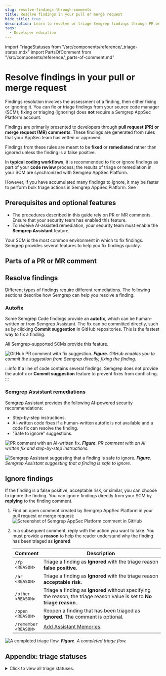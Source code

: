 ```yaml
---
slug: resolve-findings-through-comments
title: Resolve findings in your pull or merge request
hide_title: true
description: Learn to resolve or triage Semgrep findings through PR or MR comments.
tags:
  - Developer education
---
```


import TriageStatuses from "/src/components/reference/_triage-states.mdx"
import PartsOfComment from "/src/components/reference/_parts-of-comment.md"

# Resolve findings in your pull or merge request

Findings resolution involves the assessment of a finding, then either fixing or ignoring it. You can fix or triage findings from your source code manager (SCM); fixing or triaging (ignoring) does **not** require a Semgrep AppSec Platform account.

Findings are primarily presented to developers through **pull request (PR) or merge request (MR) comments**. These findings are generated from rules that your AppSec team has vetted or approved. 

Findings from these rules are meant to be **fixed** or **remediated** rather than ignored unless the finding is a false positive.

In **typical coding workflows**, it is recommended to fix or ignore findings as part of your **code review** process; the results of triage or remediation in your SCM are synchronized with Semgrep AppSec Platform.

However, if you have accumulated many findings to ignore, it may be faster to perform bulk triage actions in Semgrep AppSec Platform. See 

## Prerequisites and optional features

- The procedures described in this guide rely on PR or MR comments. Ensure that your security team has enabled this feature.
- To receive AI-assisted remediation, your security team must enable the **Semgrep Assistant** feature.

<!--
Many factors affect whether or not a finding should be fixed: whether it is a true or false positive, if the fix can be applied within deadlines, if the finding is easily exploitable, the degree of the finding's severity, and so on.

Here are some of the most common Semgrep rule attributes used to quickly assess findings:

- **Severity**. Prioritize fixing critical and high severity findings.
- **Confidence**. Higher confidence rules indicate a higher chance of true positives. 
- **Exploit prediction scoring system (EPSS) score**. For SCA findings, higher EPSS scores should be fixed.
- **Reachability**. Prioritize updating dependencies or refactoring code to patch reachable dependency vulnerabilities.
-->

Your SCM is the most common environment in which to fix findings. Semgrep provides several features to help you fix findings quickly.

## Parts of a PR or MR comment

<PartsOfComment />

## Resolve findings

Different types of findings require different remediations. The following sections describe how Semgrep can help you resolve a finding.

### Autofix

Some Semgrep Code findings provide an **autofix**, which can be human-written or from Semgrep Assistant. The fix can be committed directly, such as by clicking **Commit suggestion** in GitHub repositories. This is the fastest way to fix a finding. 

All Semgrep-supported SCMs provide this feature.

![GitHub PR comment with fix suggestion.](/img/pr-comment-autofix.png#md-width)
_**Figure**. GitHub enables you to commit the suggestion from Semgrep directly, fixing the finding._

:::info
If a line of code contains several findings, Semgrep does not provide the autofix or **Commit suggestion** feature to prevent fixes from conflicting.
:::

### Semgrep Assistant remediations

Semgrep Assistant provides the following AI-powered security recommendations:

- Step-by-step instructions.
- AI-written code fixes if a human-written autofix is not available and a code fix can resolve the finding.
- "Safe to ignore" suggestions.

![PR comment with an AI-written fix.](/img/comment-with-ai-fix.png#md-width)
_**Figure**. PR comment with an AI-written fix and step-by-step instructions._

![Semgrep Assistant suggesting that a finding is safe to ignore.](/img/ai-assessment-tp-fp.png#md-width)
_**Figure**. Semgrep Assistant suggesting that a finding is safe to ignore._

## Ignore findings

If the finding is a false positive, acceptable risk, or similar, you can choose to ignore the finding. You can ignore findings directly from your SCM by **replying** to the finding comment. 

1. Find an open comment created by Semgrep AppSec Platform in your pull request or merge request:
    ![Screenshot of Semgrep AppSec Platform comment in GitHub](/img/semgrep-app-comment-github-beta.png#md-width)
2. In a subsequent comment, reply with the action you want to take. You must provide a **reason** to help the reader understand why the finding has been triaged as **ignored**:

    | Comment | Description |
    | - | - |
    | <code>/fp <span className="placeholder">&lt;REASON&gt;</span></code> | Triage a finding as **Ignored** with the triage reason **false positive**. |
    | <code>/ar <span className="placeholder">&lt;REASON&gt;</span></code> | Triage a finding as **Ignored** with the triage reason **acceptable risk**. |
    | <code>/other <span className="placeholder">&lt;REASON&gt;</span></code> | Triage a finding as **Ignored** without specifying the reason; the triage reason value is set to **No triage reason**. |
    | <code>/open <span className="placeholder">&lt;REASON&gt;</span></code> | Reopen a finding that has been triaged as **Ignored**. The comment is optional. |
    | <code>/remember <span className="placeholder">&lt;REASON&gt;</span></code> | [Add Assistant Memories](/semgrep-assistant/getting-started#add-memories-beta). |

![A completed triage flow.](/img/pr-comment-triage-response.png#md-width)
_**Figure**. A completed triage flow._

## Appendix: triage statuses

<details>
<summary>Click to view all triage statuses.</summary>

<TriageStatuses />

</details>
